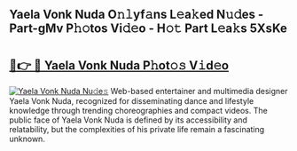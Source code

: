 ## Yaela Vonk Nuda O𝚗𝚕yf𝚊ns L𝚎a𝚔ed N𝚞𝚍es - Part-gMv P𝚑𝚘tos Vi𝚍𝚎o - H𝚘𝚝 Part L𝚎a𝚔s 5XsKe

# <h2><a href="http://kfboaqe.oniu.top/?m=Yaela+Vonk+Nuda">🔗👉 🔴 Yaela Vonk Nuda P𝚑ot𝚘𝚜 V𝚒d𝚎o</a></h2>

[![Yaela Vonk Nuda Nu𝚍e𝚜](https://i.imgur.com/0qMVB7G.gif)](http://kfboaqe.oniu.top/?m=Yaela+Vonk+Nuda)
Web-based entertainer and multimedia designer Yaela Vonk Nuda, recognized for disseminating dance and lifestyle knowledge through trending choreographies and compact videos. The public face of Yaela Vonk Nuda is defined by its accessibility and relatability, but the complexities of his private life remain a fascinating unknown.  
